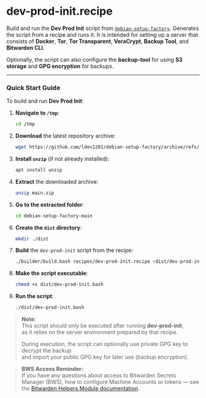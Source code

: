# dev-prod-init.recipe

Build and run the **Dev Prod Init** script from [`debian-setup-factory`](https://github.com/ldev1281/debian-setup-factory).
Generates the script from a recipe and runs it.
It is intended for setting up a server that consists of **Docker**, **Tor**, **Tor Transparent**, **VeraCrypt**, **Backup Tool**, and **Bitwarden CLI**.

Optionally, the script can also configure the **backup-tool**
for using **S3 storage** and **GPG encryption** for backups.

---

### Quick Start Guide

To build and run **Dev Prod Init**:

1. **Navigate to `/tmp`**:
   ```bash
   cd /tmp
   ```

2. **Download** the latest repository archive:
   ```bash
   wget https://github.com/ldev1281/debian-setup-factory/archive/refs/heads/main.zip
   ```

3. **Install `unzip`** (if not already installed):
   ```bash
   apt install unzip
   ```

4. **Extract** the downloaded archive:
   ```bash
   unzip main.zip
   ```

5. **Go to the extracted folder**:
   ```bash
   cd debian-setup-factory-main
   ```

6. **Create the `dist` directory**:
   ```bash
   mkdir ./dist
   ```

7. **Build** the `dev-prod-init` script from the recipe:
   ```bash
   ./builder/build.bash recipes/dev-prod-init.recipe >dist/dev-prod-init.bash
   ```

8. **Make the script executable**:
   ```bash
   chmod +x dist/dev-prod-init.bash
   ```

9. **Run the script**:
   ```bash
   ./dist/dev-prod-init.bash
   ```

> **Note:**  
> This script should only be executed after running **dev-prod-init**,  
> as it relies on the server environment prepared by that recipe.  
>
> During execution, the script can optionally use private GPG key to decrypt the backup  
> and import your public GPG key for later use (backup encryption).

> **BWS Access Reminder:**  
> If you have any questions about access to Bitwarden Secrets Manager (BWS), how to configure Machine Accounts or tokens — see the [Bitwarden Helpers Module documentation](https://github.com/ldev1281/debian-setup-factory/blob/dev/setup-modules/README.md#bitwarden-helpers-module-bitwardenbash).
